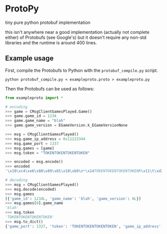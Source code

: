# ProtoPy
tiny pure python protobuf implementation

this isn't anywhere near a good implementation (actually not complete either) of Protobufs (see Google's) but it doesn't require any non-std libraries and the runtime is around 400 lines.

## Example usage
First, compile the Protobufs to Python with the `protobuf_compile.py` script.
```
python protobuf_compile.py < exampleproto.proto > exampleproto.py
```
Then the Protobufs can be used as follows:
```python
from exampleproto import *

# encoding
>>> game = CMsgClientGamesPlayed.Game()
>>> game.game_id = 1234
>>> game.game_name = "blah"
>>> game.game_version = EGameVersion.k_EGameVersionNone

>>> msg = CMsgClientGamesPlayed()
>>> msg.game_ip_address = 0x11223344
>>> msg.game_port = 1337
>>> msg.games = [game]
>>> msg.token = "TOKENTOKENTOKENTOKEN"

>>> encoded = msg.encode()
>>> encoded
'\x10\xc4\xe6\x88\x89\x01\x18\xb9\n*\x14TOKENTOKENTOKENTOKENR\x11\t\xd2\x04\x00\x00\x00\x00\x00\x00\x12\x04blah(\x00'

# decoding
>>> msg = CMsgClientGamesPlayed()
>>> msg.decode(encoded)
>>> msg.games
[{'game_id': 1234L, 'game_name': 'blah', 'game_version': 0L}]
>>> msg.games[0].game_name
'blah'
>>> msg.token
'TOKENTOKENTOKENTOKEN'
>>> msg.to_dict()
{'game_port': 1337, 'token': 'TOKENTOKENTOKENTOKEN', 'game_ip_address': 287454020, 'games': [{'game_id': 1234, 'game_name': 'blah', 'game_version': 0}]}
```

